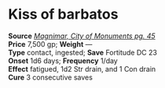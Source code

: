 # Kiss of barbatos

**Source** [_Magnimar, City of Monuments pg. 45_](http://paizo.com/products/btpy8slp?Pathfinder-Campaign-Setting-Magnimar-City-of-Monuments)  
**Price** 7,500 gp; **Weight** —  
**Type** contact, ingested; **Save** Fortitude DC 23  
**Onset** 1d6 days; **Frequency** 1/day  
**Effect** fatigued, 1d2 Str drain, and 1 Con drain  
**Cure** 3 consecutive saves